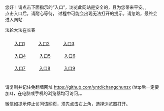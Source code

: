 您好！请点击下面指示的“入口”，浏览此网站是安全的，且为您带来平安。。 <br/>
点击入口后，请耐心等待， 过程中可能会出现无法打开的提示，请忽略，最终会进入网站. </br>

法轮大法在长春<br/>
<div style="padding:10px"><a style="margin:20px" target="_blank" href="https://d39ovdns1xs2n7.cloudfront.net/2Qpsp?jljlxt" id="ccLink1" rel="nofollow">入口1</a> <a target="_blank" style="margin:20px" href="https://de2esilabk9vl.cloudfront.net/2Qpsp?sfxvp" id="ccLink2" rel="nofollow">入口2</a> <a style="margin:20px" target="_blank" href="https://d2q5qyj3wgp1wm.cloudfront.net/2Qpsp?gfufl" id="ccLink3" rel="nofollow">入口3</a></div>

<div style="padding:10px" ><a style="margin:20px" target="_blank" href="https://d39ovdns1xs2n7.cloudfront.net/2Qpsp?jljlxt" id="ccLink4" rel="nofollow">入口4</a> <a style="margin:20px" href="https://de2esilabk9vl.cloudfront.net/2Qpsp?sfxvp" target="_blank" id="ccLink5" rel="nofollow">入口5</a> <a style="margin:20px" href="https://d2q5qyj3wgp1wm.cloudfront.net/2Qpsp?gfufl" target="_blank" id="ccLink6" rel="nofollow">入口6</a></div>

<div style="padding:10px"><a style="margin:20px" target="_blank" href="https://d39ovdns1xs2n7.cloudfront.net/2Qpsp?jljlxt" id="ccLink7" rel="nofollow">入口7</a> <a style="margin:20px" href="https://de2esilabk9vl.cloudfront.net/2Qpsp?sfxvp" target="_blank" id="ccLink8" rel="nofollow">入口8</a> <a style="margin:20px" target="_blank" href="https://d2q5qyj3wgp1wm.cloudfront.net/2Qpsp?gfufl" id="ccLink9" rel="nofollow">入口9</a></div>

<br/>



请复制并记住免翻墙网址 https://github.com/yntd/changchunzx (http后一定要加s)，在电脑或手机的浏览器均可访问。。<br/>

微信如提示停止访问该网页，须先点击右上角，选择浏览器打开。
